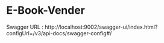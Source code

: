 # E-Book-Vender

Swagger URL : http://localhost:9002/swagger-ui/index.html?configUrl=/v3/api-docs/swagger-config#/
